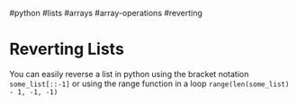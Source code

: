 #python #lists #arrays #array-operations #reverting

# Reverting Lists
You can easily reverse a list in python using the bracket notation `some_list[::-1]` or using the range function in a loop `range(len(some_list) - 1, -1, -1)`
